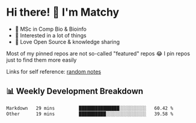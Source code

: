 # Hi there! 👋 I'm Matchy

- 🧬 MSc in Comp Bio & Bioinfo
- 🎈 Interested in a lot of things
- 💜 Love Open Source & knowledge sharing

Most of my pinned repos are not so-called "featured" repos 😂 I pin repos just to find them more easily

Links for self reference: [random notes](https://matchy233.github.io/random-notes)

## 📊 Weekly Development Breakdown

<!--START_SECTION:waka-->

```txt
Markdown   29 mins         ███████████████░░░░░░░░░░   60.42 %
Other      19 mins         ██████████░░░░░░░░░░░░░░░   39.58 %
```

<!--END_SECTION:waka-->
